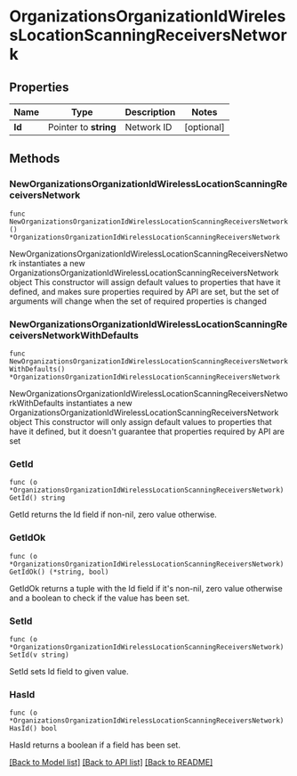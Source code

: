 # OrganizationsOrganizationIdWirelessLocationScanningReceiversNetwork

## Properties

Name | Type | Description | Notes
------------ | ------------- | ------------- | -------------
**Id** | Pointer to **string** | Network ID | [optional] 

## Methods

### NewOrganizationsOrganizationIdWirelessLocationScanningReceiversNetwork

`func NewOrganizationsOrganizationIdWirelessLocationScanningReceiversNetwork() *OrganizationsOrganizationIdWirelessLocationScanningReceiversNetwork`

NewOrganizationsOrganizationIdWirelessLocationScanningReceiversNetwork instantiates a new OrganizationsOrganizationIdWirelessLocationScanningReceiversNetwork object
This constructor will assign default values to properties that have it defined,
and makes sure properties required by API are set, but the set of arguments
will change when the set of required properties is changed

### NewOrganizationsOrganizationIdWirelessLocationScanningReceiversNetworkWithDefaults

`func NewOrganizationsOrganizationIdWirelessLocationScanningReceiversNetworkWithDefaults() *OrganizationsOrganizationIdWirelessLocationScanningReceiversNetwork`

NewOrganizationsOrganizationIdWirelessLocationScanningReceiversNetworkWithDefaults instantiates a new OrganizationsOrganizationIdWirelessLocationScanningReceiversNetwork object
This constructor will only assign default values to properties that have it defined,
but it doesn't guarantee that properties required by API are set

### GetId

`func (o *OrganizationsOrganizationIdWirelessLocationScanningReceiversNetwork) GetId() string`

GetId returns the Id field if non-nil, zero value otherwise.

### GetIdOk

`func (o *OrganizationsOrganizationIdWirelessLocationScanningReceiversNetwork) GetIdOk() (*string, bool)`

GetIdOk returns a tuple with the Id field if it's non-nil, zero value otherwise
and a boolean to check if the value has been set.

### SetId

`func (o *OrganizationsOrganizationIdWirelessLocationScanningReceiversNetwork) SetId(v string)`

SetId sets Id field to given value.

### HasId

`func (o *OrganizationsOrganizationIdWirelessLocationScanningReceiversNetwork) HasId() bool`

HasId returns a boolean if a field has been set.


[[Back to Model list]](../README.md#documentation-for-models) [[Back to API list]](../README.md#documentation-for-api-endpoints) [[Back to README]](../README.md)


